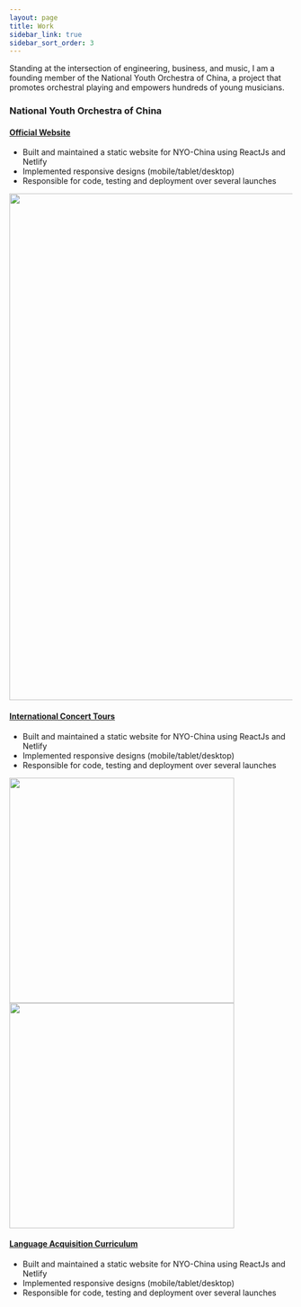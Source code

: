 ```yaml
---
layout: page
title: Work
sidebar_link: true
sidebar_sort_order: 3
---
```


Standing at the intersection of engineering, business, and music, I am a founding member of the National Youth Orchestra of China, a project that promotes orchestral playing and empowers hundreds of young musicians.

### National Youth Orchestra of China

#### <a href="nyochina.com"> Official Website </a>
* Built and maintained a static website for NYO-China using ReactJs and Netlify
* Implemented responsive designs (mobile/tablet/desktop)
* Responsible for code, testing and deployment over several launches 
<img align="center" src="https://res.cloudinary.com/peggiexplode/image/upload/v1631824940/YelpCamp/Screen_Shot_2021-09-16_at_4.41.40_PM_wo4dwg.png" width="900" />

#### <a href="nyochina.com"> International Concert Tours </a>
* Built and maintained a static website for NYO-China using ReactJs and Netlify
* Implemented responsive designs (mobile/tablet/desktop)
* Responsible for code, testing and deployment over several launches 

<p float="left">
  <img src="https://res.cloudinary.com/peggiexplode/image/upload/v1631814987/YelpCamp/3000_agbszs.jpg" width="400" />
  <img src="https://res.cloudinary.com/peggiexplode/image/upload/v1631814987/YelpCamp/3000_agbszs.jpg" width="400" /> 
</p>

#### <a href="nyochina.com"> Language Acquisition Curriculum </a>
* Built and maintained a static website for NYO-China using ReactJs and Netlify
* Implemented responsive designs (mobile/tablet/desktop)
* Responsible for code, testing and deployment over several launches 
